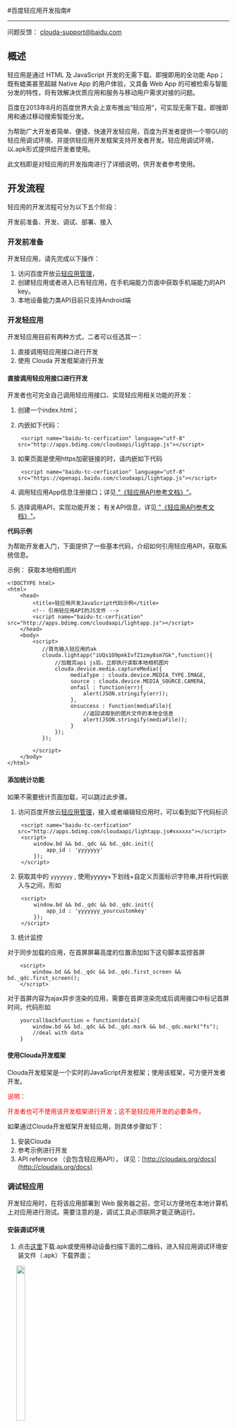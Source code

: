 #百度轻应用开发指南#

----------

问题反馈： [clouda-support@baidu.com](mailto:clouda-support@baidu.com)

## 概述 ##

轻应用是通过 HTML 及 JavaScript 开发的无需下载、即搜即用的全功能 App；既有媲美甚至超越 Native App 的用户体验，又具备 Web App 的可被检索与智能分发的特性，将有效解决优质应用和服务与移动用户需求对接的问题。

百度在2013年8月的百度世界大会上宣布推出“轻应用”，可实现无需下载，即搜即用和通过移动搜索智能分发。

为帮助广大开发者简单、便捷、快速开发轻应用，百度为开发者提供一个带GUI的轻应用调试环境、并提供轻应用开发框架支持开发者开发。轻应用调试环境，以.apk形式提供给开发者使用。

此文档即是对轻应用的开发指南进行了详细说明，供开发者参考使用。

## 开发流程 ##

轻应用的开发流程可分为以下五个阶段：

开发前准备、开发、调试、部署、接入

### 开发前准备 ###

开发轻应用，请先完成以下操作：

 1. 访问百度开放云[轻应用管理](http://developer.baidu.com/console#app/light)，
 2. 创建轻应用或者进入已有轻应用，在手机端能力页面中获取手机端能力的API key。
 3. 本地设备能力类API目前只支持Android端

### 开发轻应用 ###

开发轻应用目前有两种方式，二者可以任选其一：

1.	直接调用轻应用接口进行开发
2.	使用 Clouda 开发框架进行开发

#### 直接调用轻应用接口进行开发 ####

开发者也可完全自己调用轻应用接口、实现轻应用相关功能的开发：

1. 创建一个index.html；

2. 内嵌如下代码：


    	<script name="baidu-tc-cerfication" language="utf-8" src="http://apps.bdimg.com/cloudaapi/lightapp.js"></script>


2. 如果页面是使用https加密链接的时，请内嵌如下代码

    	<script name="baidu-tc-cerfication" language="utf-8" src="https://openapi.baidu.com/cloudaapi/lightapp.js"></script>


3. 调用轻应用App信息注册接口；详见[ "《轻应用API参考文档》"](http://cloudajs.org/lightapp/docs/api)。

4. 选择调用API，实现功能开发；
   有关API信息，详见[ "《轻应用API参考文档》"](http://cloudajs.org/lightapp/docs/api)。
 
**代码示例**

为帮助开发者入门，下面提供了一些基本代码，介绍如何引用轻应用API，获取系统信息。

示例： 获取本地相机图片


	<!DOCTYPE html>     
	<html>
	    <head>
	        <title>轻应用开发JavaScript代码示例</title>
	        <!-- 引用轻应用API的JS文件 -->
	        <script name="baidu-tc-cerfication" src="http://apps.bdimg.com/cloudaapi/lightapp.js"></script>
	    </head>
	    <body>
	        <script>
	           //首先输入轻应用的ak
	           clouda.lightapp("iUQs1O9pmkIvfZ1zmy8sm7Gk",function(){
    	           //加载完api js后，立即执行读取本地相机图片
                   clouda.device.media.captureMedia({
                        mediaType : clouda.device.MEDIA_TYPE.IMAGE,
                        source : clouda.device.MEDIA_SOURCE.CAMERA,
                        onfail : function(err){
                            alert(JSON.stringify(err));
                        },
                        onsuccess : function(mediaFile){
                            //返回读取到的图片文件的本地全信息
                            alert(JSON.stringify(mediaFile));
                        } 
                   });
	           }); 
	           
	        </script>
	    </body>
	</html>

#### 添加统计功能 ####

如果不需要统计页面加载，可以跳过此步骤。

1. 访问百度开放云[轻应用管理](http://developer.baidu.com/console#app/light)，接入或者编辑轻应用时，可以看到如下代码标识

        <script name="baidu-tc-cerfication" src="http://apps.bdimg.com/cloudaapi/lightapp.js#xxxxxx"></script>
        <script>
            window.bd && bd._qdc && bd._qdc.init({
                app_id : 'yyyyyyy'
            });
        </script>
    
2. 获取其中的 `yyyyyyy` , 使用yyyyy+下划线+自定义页面标识字符串,并将代码嵌入<head>与</head>之间，形如
    
        <script>
            window.bd && bd._qdc && bd._qdc.init({
                app_id : 'yyyyyyy_yourcustomkey'
            });
        </script>
    
3. 统计监控

对于同步加载的应用，在首屏屏幕高度的位置添加如下这句脚本监控首屏
    
        <script>
            window.bd && bd._qdc && bd._qdc.first_screen && bd._qdc.first_screen();
        </script>
        
对于首屏内容为ajax异步渲染的应用，需要在首屏渲染完成后调用接口中标记首屏时间，代码形如
        
        yourcallbackfunction = function(data){
            window.bd && bd._qdc && bd._qdc.mark && bd._qdc.mark("fs");
            //deal with data
        }
    
#### 使用Clouda开发框架 ####

Clouda开发框架是一个实时的JavaScript开发框架；使用该框架，可方便开发者开发。

<font color="red">说明：</font>

<font color="red">开发者也可不使用该开发框架进行开发；这不是轻应用开发的必要条件。</font>

如果通过Clouda开发框架开发轻应用，则具体步骤如下：

1.	安装Clouda
2.	参考示例进行开发
3.	API reference （会包含轻应用API），
详见：[http://cloudajs.org/docs](http://cloudajs.org/docs)

### 调试轻应用 ###

开发轻应用时，在将该应用部署到 Web 服务器之前，您可以方便地在本地计算机上对应用进行测试。需要注意的是，调试工具必须联网才能正确运行。


#### 安装调试环境 ####

1. 点击[这里](http://cloudajs.org/lightapp/api/download/lightapp_debug.apk)下载.apk或使用移动设备扫描下面的二维码，进入轻应用调试环境安装文件（.apk）下载界面；<br>
<img style="width: 20%; height:30%; margin-left:20;" src="http://bcscdn.baidu.com/bcs-cdn/clouda-runtime/qr-download.png">


2. 点击下载界面中的“**直接下载**”，下载apk到开发机（Android系统）；<br>

3. 点击安装 apk，安装调试环境；

4. 安装成功会在桌面生成“**轻应用调试**”图标。<br>
<img style="max-width: 10%;margin-left:20;" src="http://bcscdn.baidu.com/bcs-cdn/clouda-runtime/icon20140312.png">

#### 调试轻应用
1. 点击移动设备桌面的“**轻应用调试**”图标，进入以下界面；<br>
<img style="max-width: 30%;;" src="http://bcscdn.baidu.com/bcs-cdn/clouda-runtime/app-debug.jpg">
2. 可以通过二维码扫码调试链接或输入url开始调试
3. 本地调试通过后，可以部署或者接入轻应用

### 部署轻应用 ###

可以使用百度云提供的应用托管引擎托管，如果你已部署到自己的服务器，可以跳过这一步直接接入轻应用。

1.	登录百度开放云“[管理控制台]((http://developer.baidu.com/console#app/project))”；

2.	创建一个轻应用，并将该应用托管到BAE3.0的Node.js执行环境下；

3.	发布版本，并获取应用对应的URL；

4.	通过“运行轻应用”按钮访问该应用的URL，验证发布效果。


### 接入轻应用 ###

接入轻应用，获取更多被搜索机会。

如果您是第一次将开发的应用**接入轻应用，**请按照下面步骤操作：

1. 进入[百度开放云的轻应用管理界面](http://developer.baidu.com/console#app/light)，点击**“接入轻应用”**按钮<br>

2. 在“接入轻应用”页面填入相关的信息，完成后点击**“保存”**；<br>

3. 保存成功后，后面大家可以根据自己的实际需求，管理“**渠道分发**”。<br>

## 附录 ##



### 应用图标及信息规范 

开发者所开发及发布的轻应用必须提供符合如下规范的图标及信息：

1.	应用图标需为：
	- 512*512 规格
	- jpg、png、gif格式
	- 图像精度大于72dpi

2.	开发者发布轻应用需同时提供以下信息：
	-	应用名称
	-	应用图标
	-	开发者信息
	-	应用类型
	-	应用描述
	-	发布版本
	-	发布时间
	-	更新说明
	-	应用关键词
	-	其他信息

### 轻应用API参考文档

请参考：[百度轻应用API参考文档](http://cloudajs.org/lightapp/docs/api "《百度轻应用API参考文档》")
